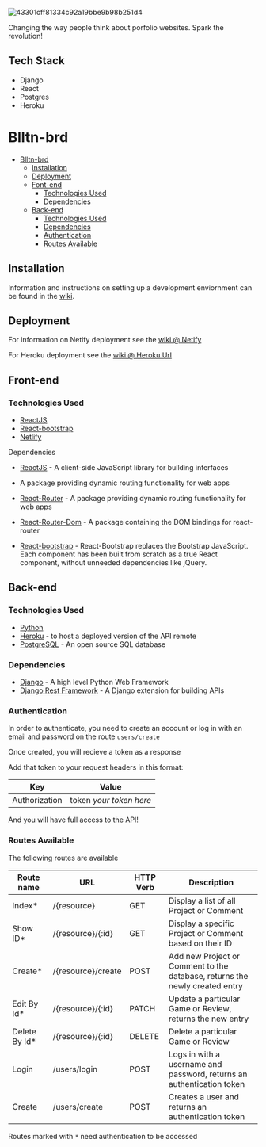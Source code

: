 ![43301cff81334c92a19bbe9b98b251d4](https://user-images.githubusercontent.com/3163892/114476406-c4ef2d80-9bbf-11eb-9c7a-e1eea57d1a27.png)

Changing the way people think about porfolio websites. Spark the revolution!

## Tech Stack
 - Django
 - React
 - Postgres
 - Heroku




# Blltn-brd

- [Blltn-brd](blltn-brd)
  - [Installation](#installation)
  - [Deployment](#deployment)
  - [Font-end](#front-end)
    - [Technologies Used](#technologies-used)
    - [Dependencies](#dependencies)
  - [Back-end](#back-end)
    - [Technologies Used](#technologies-used-1)
    - [Dependencies](#dependencies-1)
    - [Authentication](#authentication)
    - [Routes Available](#routes-available)

## Installation

Information and instructions on setting up a development enviornment can be found in the [wiki](https://github.com/SEI-2121/blltn-brd/wiki).

## Deployment

For information on Netify deployment see the [wiki @ Netify](https://github.com/SEI-2121/blltn-brd/wiki)

For Heroku deployment see the [wiki @ Heroku Url](https://github.com/SEI-2121/blltn-brd/wiki)

## Front-end

### Technologies Used

- [ReactJS](https://reactjs.org/)
- [React-bootstrap](https://react-bootstrap.github.io/)
- [Netlify](https://www.netlify.com/)


Dependencies

- [ReactJS](https://reactjs.org/) - A client-side JavaScript library for building interfaces
 - A package providing dynamic routing functionality for web apps
 - [React-Router](https://www.npmjs.com/package/react-router) - A package providing dynamic routing functionality for web apps
 - [React-Router-Dom](https://www.npmjs.com/package/react-router-dom) - A package containing the DOM bindings for react-router

- [React-bootstrap](https://react-bootstrap.github.io/) - React-Bootstrap replaces the Bootstrap JavaScript. Each component has been built from scratch as a true React component, without unneeded dependencies like jQuery.

## Back-end


### Technologies Used

- [Python](https://www.python.org/)
- [Heroku](https://www.heroku.com/) - to host a deployed version of the API remote
- [PostgreSQL](https://www.postgresql.org/) - An open source SQL database

### Dependencies

- [Django](https://www.djangoproject.com/) - A high level Python Web Framework
- [Django Rest Framework](https://www.django-rest-framework.org/) - A Django extension for building APIs

### Authentication

In order to authenticate, you need to create an account or log in with an email and password on the route `users/create`

Once created, you will recieve a token as a response

Add that token to your request headers in this format:



| **Key** | **Value** |
| ------- | --------- |
| Authorization | token *your token here* |

And you will have full access to the API!

### Routes Available

              
The following routes are available

| **Route name**  | **URL**                 | **HTTP Verb** | **Description**                                                         |
| --------------- | ----------------------- | ------------- | ----------------------------------------------------------------------- |
| Index*          | /{resource}             | GET           | Display a list of all Project or Comment                                |
| Show ID*        | /{resource}/{:id}       | GET           | Display a specific Project or Comment based on their ID                 |
| Create*         | /{resource}/create      | POST          | Add new Project or Comment to the database, returns the newly created entry |
| Edit By Id*     | /{resource}/{:id}       | PATCH         | Update a particular Game or Review, returns the new entry               |
| Delete By Id*   | /{resource}/{:id}       | DELETE        | Delete a particular Game or Review                                      |
| Login           | /users/login            | POST          | Logs in with a username and password, returns an authentication token   |
| Create          | /users/create           | POST          | Creates a user and returns an authentication token                      |

Routes marked with `*` need authentication to be accessed
